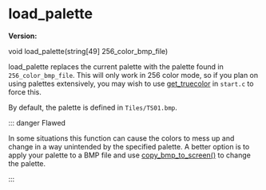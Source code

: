 # load_palette

**Version:** <VersionInfo dink="1.08" standalone />&nbsp;<VersionInfo freedink="" standalone />&nbsp;<VersionInfo yedink="" standalone />

<Prototype>void load_palette(string[49] 256_color_bmp_file)</Prototype>

load_palette replaces the current palette with the palette found in `256_color_bmp_file`. This will only work in 256 color mode, so if you plan on using palettes extensively, you may wish to use [get_truecolor](./get-truecolor.md) in `start.c` to force this.

By default, the palette is defined in `Tiles/TS01.bmp`.

::: danger Flawed

In some situations this function can cause the colors to mess up and change in a way unintended by the specified palette.
A better option is to apply your palette to a BMP file and use [copy_bmp_to_screen()](./copy-bmp-to-screen.md) to change the palette.

:::